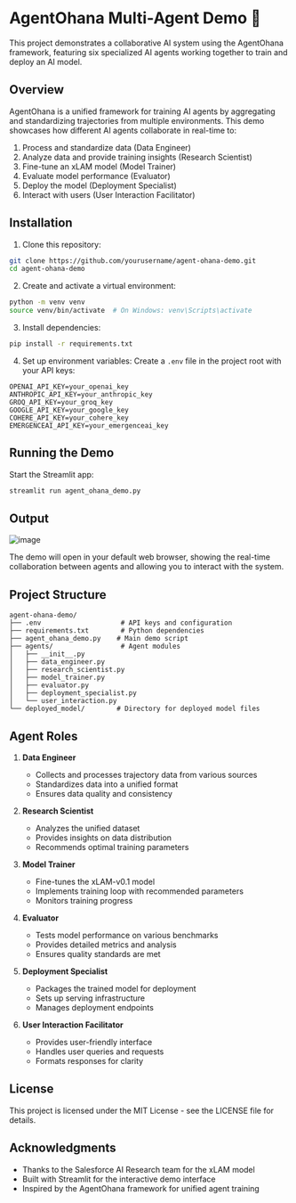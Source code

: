 # AgentOhana Multi-Agent Demo 🌺

This project demonstrates a collaborative AI system using the AgentOhana framework, featuring six specialized AI agents working together to train and deploy an AI model.

## Overview

AgentOhana is a unified framework for training AI agents by aggregating and standardizing trajectories from multiple environments. This demo showcases how different AI agents collaborate in real-time to:

1. Process and standardize data (Data Engineer)
2. Analyze data and provide training insights (Research Scientist)
3. Fine-tune an xLAM model (Model Trainer)
4. Evaluate model performance (Evaluator)
5. Deploy the model (Deployment Specialist)
6. Interact with users (User Interaction Facilitator)

## Installation

1. Clone this repository:
```bash
git clone https://github.com/yourusername/agent-ohana-demo.git
cd agent-ohana-demo
```

2. Create and activate a virtual environment:
```bash
python -m venv venv
source venv/bin/activate  # On Windows: venv\Scripts\activate
```

3. Install dependencies:
```bash
pip install -r requirements.txt
```

4. Set up environment variables:
Create a `.env` file in the project root with your API keys:
```
OPENAI_API_KEY=your_openai_key
ANTHROPIC_API_KEY=your_anthropic_key
GROQ_API_KEY=your_groq_key
GOOGLE_API_KEY=your_google_key
COHERE_API_KEY=your_cohere_key
EMERGENCEAI_API_KEY=your_emergenceai_key
```

## Running the Demo

Start the Streamlit app:
```bash
streamlit run agent_ohana_demo.py
```
## Output

![image](https://github.com/user-attachments/assets/ce9ed8ce-092b-4263-84be-1c28cc3588fa)


The demo will open in your default web browser, showing the real-time collaboration between agents and allowing you to interact with the system.

## Project Structure

```
agent-ohana-demo/
├── .env                    # API keys and configuration
├── requirements.txt        # Python dependencies
├── agent_ohana_demo.py    # Main demo script
├── agents/                 # Agent modules
│   ├── __init__.py
│   ├── data_engineer.py
│   ├── research_scientist.py
│   ├── model_trainer.py
│   ├── evaluator.py
│   ├── deployment_specialist.py
│   └── user_interaction.py
└── deployed_model/        # Directory for deployed model files
```

## Agent Roles

1. **Data Engineer**
   - Collects and processes trajectory data from various sources
   - Standardizes data into a unified format
   - Ensures data quality and consistency

2. **Research Scientist**
   - Analyzes the unified dataset
   - Provides insights on data distribution
   - Recommends optimal training parameters

3. **Model Trainer**
   - Fine-tunes the xLAM-v0.1 model
   - Implements training loop with recommended parameters
   - Monitors training progress

4. **Evaluator**
   - Tests model performance on various benchmarks
   - Provides detailed metrics and analysis
   - Ensures quality standards are met

5. **Deployment Specialist**
   - Packages the trained model for deployment
   - Sets up serving infrastructure
   - Manages deployment endpoints

6. **User Interaction Facilitator**
   - Provides user-friendly interface
   - Handles user queries and requests
   - Formats responses for clarity

## License

This project is licensed under the MIT License - see the LICENSE file for details.

## Acknowledgments

- Thanks to the Salesforce AI Research team for the xLAM model
- Built with Streamlit for the interactive demo interface
- Inspired by the AgentOhana framework for unified agent training
